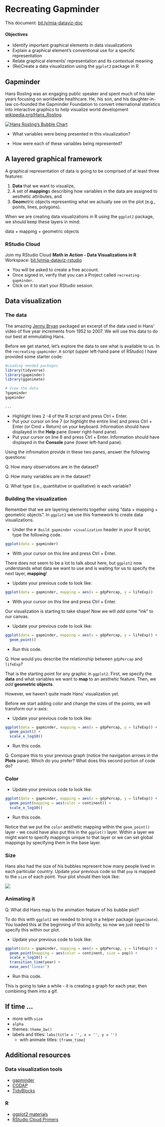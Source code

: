 Recreating Gapminder
================

This document: [bit.ly/mia-dataviz-doc](http://bit.ly/mia-dataviz-doc)

#### Objectives

  - Identify important graphical elements in data visualizations
  - Explain a graphical element’s conventional use for a specific
    representation
  - Relate graphical elements’ representation and its contextual meaning
  - (Re)Create a data visualization using the `ggplot2` package in R

## Gapminder

Hans Rosling was an engaging public speaker and spent much of his later
years focusing on worldwide healthcare. He, his son, and his
daughter-in-law co-founded the Gapminder Foundation to convert
international statistics into interactive graphics to help visualize
world development
[wikipedia.org/Hans\_Rosling](https://en.wikipedia.org/wiki/Hans_Rosling#Trendalyzer_and_Gapminder).

[![Hans Rosling’s Bubble
Chart](https://ichef.bbci.co.uk/images/ic/720x405/p02c35nh.jpg)](https://youtu.be/jbkSRLYSojo?t=29)

  - What variables were being presented in this visualization?

  - How were each of these variables being represented?

## A layered graphical framework

A graphical representation of data is going to be comprised of at least
three features:

1.  **Data** that we want to visualize,
2.  A set of **mapping**s describing how variables in the data are
    assigned to aesthetic attributes, and
3.  **Geom**etric objects representing what we actually see on the plot
    (e.g., points, lines, polygons).

When we are creating data visualizations in R using the `ggplot2`
package, we should keep these layers in mind:

data + mapping + geometric objects

### RStudio Cloud

Join my RStudio Cloud **Math in Action - Data Visualizations in R**
Workspace:
[bit.ly/mia-dataviz-rstudio](http://bit.ly/mia-dataviz-rstudio)

  - You will be asked to create a free account.
  - Once signed in, verify that you can a Project called
    `recreating-gapminder`.
  - Click on it to start your RStudio session.

## Data visualization

### The data

The amazing [Jenny Bryan](https://jennybryan.org/) packaged an excerpt
of the data used in Hans’ video of five year increments from 1952 to
2007. We will use this data to do our best at emmulating Hans.

Before we get started, let’s explore the data to see what is available
to us. In the `recreating-gapminder.R` script (upper left-hand pane of
RStudio) I have provided some starter code:

``` r
#Loading needed packages
library(tidyverse)
library(gapminder)
library(gganimate)

# View the data
?gapminder
gapminder

...
```

  - Highlight lines 2 -4 of the R script and press Ctrl + Enter.
  - Put your cursor on line 7 (or highlight the entire line) and press
    Ctrl + Enter (or Cmd + Return) on your keyboard. Information should
    have displayed in the **Help** pane (lower right-hand pane).
  - Put your cursor on line 8 and press Ctrl + Enter. Information should
    have displayed in the **Console** pane (lower left-hand pane).

Using the infromation provide in these two panes, answer the following
questions:

Q. How many observations are in the dataset?

Q. How many variables are in the dataset?

Q. What type (i.e., quantitative or qualitative) is each variable?

### Building the visualization

Remember that we are layering elements together using “data + mapping +
geometric objects”. In `ggplot2` we use this framework to create data
visualizations.

  - Under the `# Build gapminder visualization` header in your R script,
    type the following code.

<!-- end list -->

``` r
ggplot(data = gapminder)
```

  - With your cursor on this line and press Ctrl + Enter.

There does not seem to be a lot to talk about here, but `ggplot2` now
understands what data we want to use and is waiting for us to specify
the next layer, **mapping**\!

  - Update your previous code to look like:

<!-- end list -->

``` r
ggplot(data = gapminder, mapping = aes(x = gdpPercap, y = lifeExp))
```

  - With your cursor on this line and press Ctrl + Enter.

Our visualization is starting to take shape\! Now we will *add* some
“ink” to our canvas.

  - Update your previous code to look like:

<!-- end list -->

``` r
ggplot(data = gapminder, mapping = aes(x = gdpPercap, y = lifeExp)) +
  geom_point()
```

  - Run this code.

Q. How would you describe the relationship between `gdpPercap` and
`lifeExp`?

That is the starting point for any graphic in `ggplot2`. First, we
specify the **data** and what variables we want to **map** to an
aesthetic feature. Then, we *add* **geometric objects**.

However, we haven’t quite made Hans’ visualization yet.

Before we start adding color and change the sizes of the points, we will
transform our x-axis:

  - Update your previous code to look like:

<!-- end list -->

``` r
ggplot(data = gapminder, mapping = aes(x = gdpPercap, y = lifeExp)) +
  geom_point() +
  scale_x_log10()
```

  - Run this code.

Q. Compare this to your previous graph (notice the navigation arrows in
the **Plots** pane). Which do you prefer? What does this second portion
of code do?

### Color

  - Update your previous code to look like:

<!-- end list -->

``` r
ggplot(data = gapminder, mapping = aes(x = gdpPercap, y = lifeExp)) +
  geom_point(mapping = aes(color = continent)) +
  scale_x_log10()
```

  - Run this code.

Notice that we put the `color` aesthetic mapping within the
`geom_point()` layer - we could have also put this in the `ggplot()`
layer. Within a layer we might want to specify mappings unique to that
layer or we can set global mappings by specifying them in the base
layer.

### Size

Hans also had the size of his bubbles represent how many people lived in
each particular country. Update your previous code so that `pop` is
mapped to the `size` of each point. Your plot should then look like:

![](recreating-gapminder-doc_files/figure-gfm/unnamed-chunk-7-1.png)<!-- -->

### Animating it

Q. What did Hans map to the animation feature of his bubble plot?

To do this with `ggplot2` we needed to bring in a helper package
(`gganimate`). You loaded this at the beginning of this activity, so now
we just need to specify this within our plot.

  - Update your previous code to look like:

<!-- end list -->

``` r
ggplot(data = gapminder, mapping = aes(x = gdpPercap, y = lifeExp)) +
  geom_point(mapping = aes(color = continent, size = pop)) +
  scale_x_log10() +
  transition_time(year) +
  ease_aes('linear')
```

  - Run this code.

This is going to take a while - it is creating a graph for each year,
then combining them into a gif.

## If time …

  - more with `size`
  - `alpha`
  - themes: `theme_bw()`
  - labels and titles: `labs(title = '', x = '', y = '')`
      - with animate titles: `{frame_time}`

## Additional resources

### Data visualization tools

  - [gapminder](https://www.gapminder.org/tools/)
  - [CODAP](https://codap.concord.org/)
  - [TidyBlocks](http://tidyblocks.tech/)

### R

  - [ggplot2 materials](https://ggplot2.tidyverse.org/#learning-ggplot2)
  - [RStudio Cloud Primers](https://rstudio.cloud/learn/primers)
